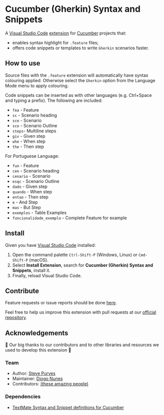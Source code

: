 # Cucumber (Gherkin) Syntax and Snippets

A [Visual Studio Code](https://code.visualstudio.com/) [extension](https://marketplace.visualstudio.com/items?itemName=stevejpurves.cucumber) for [Cucumber](https://cucumber.io/) projects that:

- enables syntax highlight for  `.feature` files;
- offers code snippets or templates to write `Gherkin` scenarios faster.

## How to use

Source files with the `.feature` extension will automatically have syntax colouring applied. Otherwise select the `Gherkin` option from the Language Mode menu to apply colouring.

Code snippets can be inserted as with other languages (e.g. Ctrl+Space and typing a prefix). The following are included:

- `fea` - Feature
- `sc` - Scenario heading
- `sce` - Scenario
- `sco` - Scenario Outline
- `steps`- Multiline steps
- `giv` - Given step
- `whe` - When step
- `the` - Then step

 For Portuguese Language:

- `fun` - Feature
- `cen` - Scenario heading
- `cenario` - Scenario
- `esqc` - Scenario Outline
- `dado` - Given step
- `quando` - When step
- `entao` - Then step
- `e` - And Step
- `mas` - But Step
- `exemplos` - Table Examples
- `funcionalidade_exemplo` - Complete Feature for example

## Install

Given you have [Visual Studio Code](https://code.visualstudio.com/) installed:

1. Open the command palette `Ctrl-Shift-P` (Windows, Linux) or `Cmd-Shift-P` (macOS).
2. Select **Install Extension**, search for **Cucumber (Gherkin) Syntax and Snippets**, install it.
3. Finally, reload Visual Studio Code.

## Contribute

Feature requests or issue reports should be done [here](https://github.com/stevejpurves/vscode-cucumber/issues).

Feel free to help us improve this extension with pull requests at our [official repository](https://github.com/stevejpurves/vscode-cucumber).

## Acknowledgements

👏 Our big thanks to our contributors and to other libraries and resources we used to develop this extension 👏

### Team

- Author: [Steve Purves](mailto:stevejpurves@gmail.com)
- Maintainer: [Diogo Nunes](https://github.com/dialex)
- Contributors: [(these amazing people)](https://github.com/stevejpurves/vscode-cucumber/graphs/contributors)

### Dependencies

- [TextMate Syntax and Snippet definitions for Cucumber](https://github.com/cucumber/cucumber-tmbundle)
